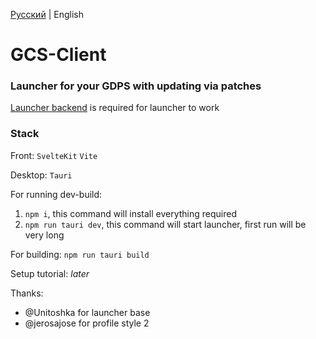 [Русский](https://github.com/MegaSa1nt/GCS-Client/blob/new/README.md) | English

# GCS-Client
### Launcher for your GDPS with updating via patches
[Launcher backend](https://github.com/MegaSa1nt/GCS-Client-backend) is required for launcher to work
### Stack
Front:
`SvelteKit`
`Vite`

Desktop:
`Tauri`

For running dev-build:
1. `npm i`, this command will install everything required
2. `npm run tauri dev`, this command will start launcher, first run will be very long

For building:
`npm run tauri build`

Setup tutorial:
*later*

Thanks:
- @Unitoshka for launcher base
- @jerosajose for profile style 2